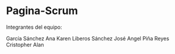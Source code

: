 # Pagina-Scrum

Integrantes del equipo:

García Sánchez Ana Karen
Liberos Sánchez José Angel
Piña Reyes Cristopher Alan
